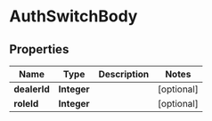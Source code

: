 # AuthSwitchBody

## Properties
Name | Type | Description | Notes
------------ | ------------- | ------------- | -------------
**dealerId** | **Integer** |  |  [optional]
**roleId** | **Integer** |  |  [optional]
